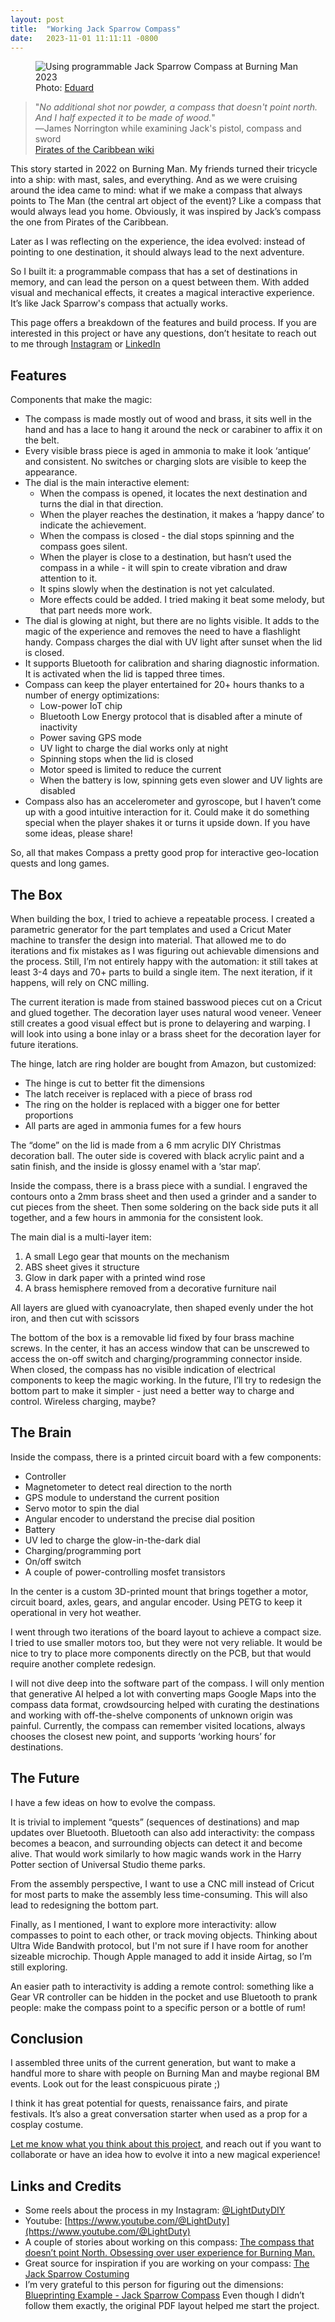 ```yaml
---
layout: post
title:  "Working Jack Sparrow Compass"
date:   2023-11-01 11:11:11 -0800
---
```


<figure>
	<img src="{{ site.baseurl }}/assets/pirate.jpg" alt="Using programmable Jack Sparrow Compass at Burning Man 2023">
	<figcaption>
		Photo: <a href="https://spacechildphoto.com/about/">Eduard</a>
	</figcaption>
</figure> 

> "_No additional shot nor powder, a compass that doesn't point north. And I half expected it to be made of wood._" \
> ―James Norrington while examining Jack's pistol, compass and sword \
> [Pirates of the Caribbean wiki ](https://pirates.fandom.com/wiki/Jack_Sparrow%27s_compass)

This story started in 2022 on Burning Man. My friends turned their tricycle into a ship: with mast, sales, and everything. And as we were cruising around the idea came to mind: what if we make a compass that always points to The Man (the central art object of the event)? Like a compass that would always lead you home. Obviously, it was inspired by Jack’s compass the one from Pirates of the Caribbean. 

Later as I was reflecting on the experience, the idea evolved: instead of pointing to one destination, it should always lead to the next adventure. 

So I built it: a programmable compass that has a set of destinations in memory, and can lead the person on a quest between them. With added visual and mechanical effects, it creates a magical interactive experience. It’s like Jack Sparrow's compass that actually works. 

This page offers a breakdown of the features and build process. If you are interested in this project or have any questions, don’t hesitate to reach out to me through [Instagram](https://www.instagram.com/lightdutydiy/) or [LinkedIn](https://www.linkedin.com/in/balashovevgeny/)


## Features

Components that make the magic:
* The compass is made mostly out of wood and brass, it sits well in the hand and has a lace to hang it around the neck or carabiner to affix it on the belt.
* Every visible brass piece is aged in ammonia to make it look ‘antique’ and consistent. No switches or charging slots are visible to keep the appearance.
* The dial is the main interactive element:
    * When the compass is opened, it locates the next destination and turns the dial in that direction. 
    * When the player reaches the destination, it makes a ‘happy dance’ to indicate the achievement. 
    * When the compass is closed - the dial stops spinning and the compass goes silent. 
    * When the player is close to a destination, but hasn’t used the compass in a while - it will spin to create vibration and draw attention to it.
    * It spins slowly when the destination is not yet calculated.
    * More effects could be added. I tried making it beat some melody, but that part needs more work.
* The dial is glowing at night, but there are no lights visible. It adds to the magic of the experience and removes the need to have a flashlight handy. Compass charges the dial with UV light after sunset when the lid is closed.
* It supports Bluetooth for calibration and sharing diagnostic information. It is activated when the lid is tapped three times. 
* Compass can keep the player entertained for 20+ hours thanks to a number of energy optimizations:
    * Low-power IoT chip
    * Bluetooth Low Energy protocol that is disabled after a minute of inactivity
    * Power saving GPS mode
    * UV light to charge the dial works only at night
    * Spinning stops when the lid is closed
    * Motor speed is limited to reduce the current
    * When the battery is low, spinning gets even slower and UV lights are disabled
* Compass also has an accelerometer and gyroscope, but I haven’t come up with a good intuitive interaction for it. Could make it do something special when the player shakes it or turns it upside down. If you have some ideas, please share! 


So, all that makes Compass a pretty good prop for interactive geo-location quests and long games.


## The Box

When building the box, I tried to achieve a repeatable process. I created a parametric generator for the part templates and used a Cricut Mater machine to transfer the design into material. That allowed me to do iterations and fix mistakes as I was figuring out achievable dimensions and the process. Still, I’m not entirely happy with the automation: it still takes at least 3-4 days and 70+ parts to build a single item. The next iteration, if it happens, will rely on CNC milling.

The current iteration is made from stained basswood pieces cut on a Cricut and glued together. The decoration layer uses natural wood veneer. Veneer still creates a good visual effect but is prone to delayering and warping. I will look into using a bone inlay or a brass sheet for the decoration layer for future iterations.

The hinge, latch are ring holder are bought from Amazon, but customized:
* The hinge is cut to better fit the dimensions
* The latch receiver is replaced with a piece of brass rod
* The ring on the holder is replaced with a bigger one for better proportions
* All parts are aged in ammonia fumes for a few hours


The “dome” on the lid is made from a 6 mm acrylic DIY Christmas decoration ball. The outer side is covered with black acrylic paint and a satin finish, and the inside is glossy enamel with a ‘star map’.

Inside the compass, there is a brass piece with a sundial. I engraved the contours onto a 2mm brass sheet and then used a grinder and a sander to cut pieces from the sheet. Then some soldering on the back side puts it all together, and a few hours in ammonia for the consistent look.

The main dial is a multi-layer item:
1. A small Lego gear that mounts on the mechanism
2. ABS sheet gives it structure
3. Glow in dark paper with a printed wind rose 
4. A brass hemisphere removed from a decorative furniture nail


All layers are glued with cyanoacrylate, then shaped evenly under the hot iron, and then cut with scissors

The bottom of the box is a removable lid fixed by four brass machine screws. In the center, it has an access window that can be unscrewed to access the on-off switch and charging/programming connector inside. When closed, the compass has no visible indication of electrical components to keep the magic working. In the future, I’ll try to redesign the bottom part to make it simpler - just need a better way to charge and control. Wireless charging, maybe?


## The Brain

Inside the compass, there is a printed circuit board with a few components:
* Controller
* Magnetometer to detect real direction to the north
* GPS module to understand the current position
* Servo motor to spin the dial
* Angular encoder to understand the precise dial position
* Battery
* UV led to charge the glow-in-the-dark dial
* Charging/programming port
* On/off switch
* A couple of power-controlling mosfet transistors


In the center is a custom 3D-printed mount that brings together a motor, circuit board, axles, gears, and angular encoder. Using PETG to keep it operational in very hot weather.

I went through two iterations of the board layout to achieve a compact size. I tried to use smaller motors too, but they were not very reliable. It would be nice to try to place more components directly on the PCB, but that would require another complete redesign. 

I will not dive deep into the software part of the compass. I will only mention that generative AI helped a lot with converting maps Google Maps into the compass data format, crowdsourcing helped with curating the destinations and working with off-the-shelve components of unknown origin was painful. Currently, the compass can remember visited locations, always chooses the closest new point, and supports ‘working hours’ for destinations.


## The Future

I have a few ideas on how to evolve the compass.

It is trivial to implement “quests” (sequences of destinations) and map updates over Bluetooth. Bluetooth can also add interactivity: the compass becomes a beacon, and surrounding objects can detect it and become alive. That would work similarly to how magic wands work in the Harry Potter section of Universal Studio theme parks.

From the assembly perspective, I want to use a CNC mill instead of Cricut for most parts to make the assembly less time-consuming. This will also lead to redesigning the bottom part.

Finally, as I mentioned, I want to explore more interactivity: allow compasses to point to each other, or track moving objects. Thinking about Ultra Wide Bandwith protocol, but I'm not sure if I have room for another sizeable microchip. Though Apple managed to add it inside Airtag, so I’m still exploring.

An easier path to interactivity is adding a remote control: something like a Gear VR controller can be hidden in the pocket and use Bluetooth to prank people: make the compass point to a specific person or a bottle of rum!


## Conclusion

I assembled three units of the current generation, but want to make a handful more to share with people on Burning Man and maybe regional BM events. Look out for the least conspicuous pirate ;) 

I think it has great potential for quests, renaissance fairs, and pirate festivals. It’s also a great conversation starter when used as a prop for a cosplay costume.

[Let me know what you think about this project](https://www.instagram.com/lightdutydiy/), and reach out if you want to collaborate or have an idea how to evolve it into a new magical experience!


## Links and Credits

* Some reels about the process in my Instagram: [@LightDutyDIY](https://www.instagram.com/lightdutydiy/)
* Youtube: [https://www.youtube.com/@LightDuty](https://www.youtube.com/@LightDuty) 
* A couple of stories about working on this compass: [The compass that doesn’t point North. Obsessing over user experience for Burning Man.](https://www.linkedin.com/pulse/compass-doesnt-point-north-creating-experience-burning-balashov/) 
* Great source for inspiration if you are working on your compass: [The Jack Sparrow Costuming](https://www.jacksparrowcostuming.com/compass.htm)
* I’m very grateful to this person for figuring out the dimensions: [Blueprinting Example - Jack Sparrow Compass](https://www.studiocreations.com/howto/blueprints/ex_jacksparrowcompass01.html) Even though I didn’t follow them exactly, the original PDF layout helped me start the project.